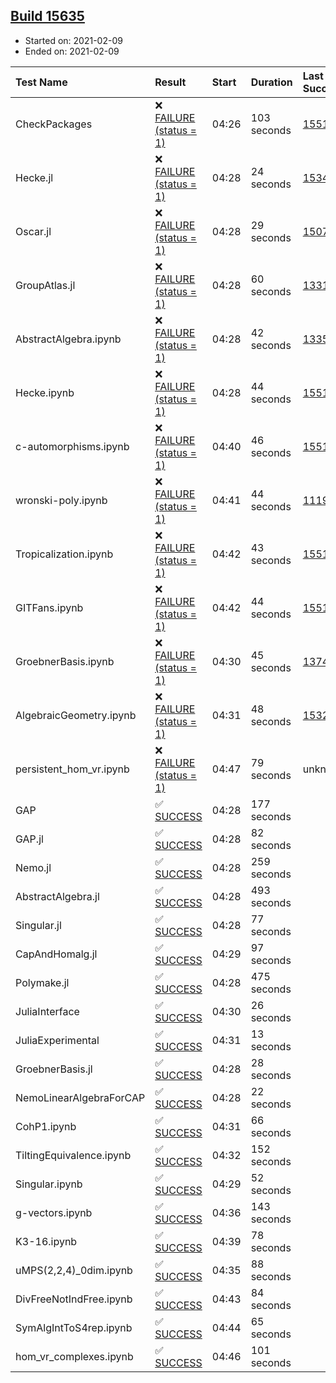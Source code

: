## [Build 15635](https://oscarci.mathematik.uni-kl.de/job/oscar/15635/)

* Started on: 2021-02-09
* Ended on: 2021-02-09

| Test Name    | Result | Start | Duration | Last Success | First Failure |
|:-------------|:-------|:------|:---------|:-------------|:--------------|
| CheckPackages | ❌ [FAILURE (status = 1)](https://oscarci.mathematik.uni-kl.de/job/oscar/15635/artifact/logs/build-15635/CheckPackages.log) | 04:26 | 103 seconds | [15514](https://oscarci.mathematik.uni-kl.de/job/oscar/15514/) | [15515](https://oscarci.mathematik.uni-kl.de/job/oscar/15515/) |
| Hecke.jl | ❌ [FAILURE (status = 1)](https://oscarci.mathematik.uni-kl.de/job/oscar/15635/artifact/logs/build-15635/Hecke.jl.log) | 04:28 | 24 seconds | [15344](https://oscarci.mathematik.uni-kl.de/job/oscar/15344/) | [15348](https://oscarci.mathematik.uni-kl.de/job/oscar/15348/) |
| Oscar.jl | ❌ [FAILURE (status = 1)](https://oscarci.mathematik.uni-kl.de/job/oscar/15635/artifact/logs/build-15635/Oscar.jl.log) | 04:28 | 29 seconds | [15079](https://oscarci.mathematik.uni-kl.de/job/oscar/15079/) | [15080](https://oscarci.mathematik.uni-kl.de/job/oscar/15080/) |
| GroupAtlas.jl | ❌ [FAILURE (status = 1)](https://oscarci.mathematik.uni-kl.de/job/oscar/15635/artifact/logs/build-15635/GroupAtlas.jl.log) | 04:28 | 60 seconds | [13311](https://oscarci.mathematik.uni-kl.de/job/oscar/13311/) | [13312](https://oscarci.mathematik.uni-kl.de/job/oscar/13312/) |
| AbstractAlgebra.ipynb | ❌ [FAILURE (status = 1)](https://oscarci.mathematik.uni-kl.de/job/oscar/15635/artifact/logs/build-15635/AbstractAlgebra.ipynb.log) | 04:28 | 42 seconds | [13355](https://oscarci.mathematik.uni-kl.de/job/oscar/13355/) | [13356](https://oscarci.mathematik.uni-kl.de/job/oscar/13356/) |
| Hecke.ipynb | ❌ [FAILURE (status = 1)](https://oscarci.mathematik.uni-kl.de/job/oscar/15635/artifact/logs/build-15635/Hecke.ipynb.log) | 04:28 | 44 seconds | [15514](https://oscarci.mathematik.uni-kl.de/job/oscar/15514/) | [15515](https://oscarci.mathematik.uni-kl.de/job/oscar/15515/) |
| c-automorphisms.ipynb | ❌ [FAILURE (status = 1)](https://oscarci.mathematik.uni-kl.de/job/oscar/15635/artifact/logs/build-15635/c-automorphisms.ipynb.log) | 04:40 | 46 seconds | [15514](https://oscarci.mathematik.uni-kl.de/job/oscar/15514/) | [15515](https://oscarci.mathematik.uni-kl.de/job/oscar/15515/) |
| wronski-poly.ipynb | ❌ [FAILURE (status = 1)](https://oscarci.mathematik.uni-kl.de/job/oscar/15635/artifact/logs/build-15635/wronski-poly.ipynb.log) | 04:41 | 44 seconds | [11192](https://oscarci.mathematik.uni-kl.de/job/oscar/11192/) | [11193](https://oscarci.mathematik.uni-kl.de/job/oscar/11193/) |
| Tropicalization.ipynb | ❌ [FAILURE (status = 1)](https://oscarci.mathematik.uni-kl.de/job/oscar/15635/artifact/logs/build-15635/Tropicalization.ipynb.log) | 04:42 | 43 seconds | [15514](https://oscarci.mathematik.uni-kl.de/job/oscar/15514/) | [15515](https://oscarci.mathematik.uni-kl.de/job/oscar/15515/) |
| GITFans.ipynb | ❌ [FAILURE (status = 1)](https://oscarci.mathematik.uni-kl.de/job/oscar/15635/artifact/logs/build-15635/GITFans.ipynb.log) | 04:42 | 44 seconds | [15514](https://oscarci.mathematik.uni-kl.de/job/oscar/15514/) | [15515](https://oscarci.mathematik.uni-kl.de/job/oscar/15515/) |
| GroebnerBasis.ipynb | ❌ [FAILURE (status = 1)](https://oscarci.mathematik.uni-kl.de/job/oscar/15635/artifact/logs/build-15635/GroebnerBasis.ipynb.log) | 04:30 | 45 seconds | [13748](https://oscarci.mathematik.uni-kl.de/job/oscar/13748/) | [13749](https://oscarci.mathematik.uni-kl.de/job/oscar/13749/) |
| AlgebraicGeometry.ipynb | ❌ [FAILURE (status = 1)](https://oscarci.mathematik.uni-kl.de/job/oscar/15635/artifact/logs/build-15635/AlgebraicGeometry.ipynb.log) | 04:31 | 48 seconds | [15322](https://oscarci.mathematik.uni-kl.de/job/oscar/15322/) | [15323](https://oscarci.mathematik.uni-kl.de/job/oscar/15323/) |
| persistent_hom_vr.ipynb | ❌ [FAILURE (status = 1)](https://oscarci.mathematik.uni-kl.de/job/oscar/15635/artifact/logs/build-15635/persistent_hom_vr.ipynb.log) | 04:47 | 79 seconds | unknown | unknown |
| GAP | ✅ [SUCCESS](https://oscarci.mathematik.uni-kl.de/job/oscar/15635/artifact/logs/build-15635/GAP.log) | 04:28 | 177 seconds |  |  |
| GAP.jl | ✅ [SUCCESS](https://oscarci.mathematik.uni-kl.de/job/oscar/15635/artifact/logs/build-15635/GAP.jl.log) | 04:28 | 82 seconds |  |  |
| Nemo.jl | ✅ [SUCCESS](https://oscarci.mathematik.uni-kl.de/job/oscar/15635/artifact/logs/build-15635/Nemo.jl.log) | 04:28 | 259 seconds |  |  |
| AbstractAlgebra.jl | ✅ [SUCCESS](https://oscarci.mathematik.uni-kl.de/job/oscar/15635/artifact/logs/build-15635/AbstractAlgebra.jl.log) | 04:28 | 493 seconds |  |  |
| Singular.jl | ✅ [SUCCESS](https://oscarci.mathematik.uni-kl.de/job/oscar/15635/artifact/logs/build-15635/Singular.jl.log) | 04:28 | 77 seconds |  |  |
| CapAndHomalg.jl | ✅ [SUCCESS](https://oscarci.mathematik.uni-kl.de/job/oscar/15635/artifact/logs/build-15635/CapAndHomalg.jl.log) | 04:29 | 97 seconds |  |  |
| Polymake.jl | ✅ [SUCCESS](https://oscarci.mathematik.uni-kl.de/job/oscar/15635/artifact/logs/build-15635/Polymake.jl.log) | 04:28 | 475 seconds |  |  |
| JuliaInterface | ✅ [SUCCESS](https://oscarci.mathematik.uni-kl.de/job/oscar/15635/artifact/logs/build-15635/JuliaInterface.log) | 04:30 | 26 seconds |  |  |
| JuliaExperimental | ✅ [SUCCESS](https://oscarci.mathematik.uni-kl.de/job/oscar/15635/artifact/logs/build-15635/JuliaExperimental.log) | 04:31 | 13 seconds |  |  |
| GroebnerBasis.jl | ✅ [SUCCESS](https://oscarci.mathematik.uni-kl.de/job/oscar/15635/artifact/logs/build-15635/GroebnerBasis.jl.log) | 04:28 | 28 seconds |  |  |
| NemoLinearAlgebraForCAP | ✅ [SUCCESS](https://oscarci.mathematik.uni-kl.de/job/oscar/15635/artifact/logs/build-15635/NemoLinearAlgebraForCAP.log) | 04:28 | 22 seconds |  |  |
| CohP1.ipynb | ✅ [SUCCESS](https://oscarci.mathematik.uni-kl.de/job/oscar/15635/artifact/logs/build-15635/CohP1.ipynb.log) | 04:31 | 66 seconds |  |  |
| TiltingEquivalence.ipynb | ✅ [SUCCESS](https://oscarci.mathematik.uni-kl.de/job/oscar/15635/artifact/logs/build-15635/TiltingEquivalence.ipynb.log) | 04:32 | 152 seconds |  |  |
| Singular.ipynb | ✅ [SUCCESS](https://oscarci.mathematik.uni-kl.de/job/oscar/15635/artifact/logs/build-15635/Singular.ipynb.log) | 04:29 | 52 seconds |  |  |
| g-vectors.ipynb | ✅ [SUCCESS](https://oscarci.mathematik.uni-kl.de/job/oscar/15635/artifact/logs/build-15635/g-vectors.ipynb.log) | 04:36 | 143 seconds |  |  |
| K3-16.ipynb | ✅ [SUCCESS](https://oscarci.mathematik.uni-kl.de/job/oscar/15635/artifact/logs/build-15635/K3-16.ipynb.log) | 04:39 | 78 seconds |  |  |
| uMPS(2,2,4)_0dim.ipynb | ✅ [SUCCESS](https://oscarci.mathematik.uni-kl.de/job/oscar/15635/artifact/logs/build-15635/uMPS-2-2-4-_0dim.ipynb.log) | 04:35 | 88 seconds |  |  |
| DivFreeNotIndFree.ipynb | ✅ [SUCCESS](https://oscarci.mathematik.uni-kl.de/job/oscar/15635/artifact/logs/build-15635/DivFreeNotIndFree.ipynb.log) | 04:43 | 84 seconds |  |  |
| SymAlgIntToS4rep.ipynb | ✅ [SUCCESS](https://oscarci.mathematik.uni-kl.de/job/oscar/15635/artifact/logs/build-15635/SymAlgIntToS4rep.ipynb.log) | 04:44 | 65 seconds |  |  |
| hom_vr_complexes.ipynb | ✅ [SUCCESS](https://oscarci.mathematik.uni-kl.de/job/oscar/15635/artifact/logs/build-15635/hom_vr_complexes.ipynb.log) | 04:46 | 101 seconds |  |  |

